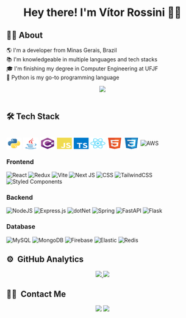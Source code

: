 <h1 align="center">
<b>Hey there! I'm Vítor Rossini 👋🏻</b>
</h1>

## <b>:man_technologist: About</b>

🌎 I'm a developer from Minas Gerais, Brazil  
📚 I'm knowledgeable in multiple languages and tech stacks  
🎓 I'm finishing my degree in Computer Engineering at UFJF  
🐍 Python is my go-to programming language


<div align="center">
<img src="https://media.giphy.com/media/v1.Y2lkPTc5MGI3NjExNmM1Y2JjN2YyNzY0MWMzYmM5ODdhODAyM2U1MGQ0MzhjNTczMWUwZiZjdD1z/Qo2dupDib32rkTY4hX/giphy.gif" width = 250px>
</div>

<br>

## <b> 🛠 Tech Stack</b>

<div>
<div style="display: inline_block"><br>
  <img align="center" alt="Python" height="30" width="40" src="https://raw.githubusercontent.com/devicons/devicon/master/icons/python/python-original.svg">
  <img align="center" alt="Csharp" height="30" width="40" src="https://raw.githubusercontent.com/devicons/devicon/master/icons/java/java-original.svg">
  <img align="center" alt="Csharp" height="30" width="40" src="https://raw.githubusercontent.com/devicons/devicon/master/icons/csharp/csharp-original.svg">
  <img align="center" alt="Js" height="30" width="40" src="https://raw.githubusercontent.com/devicons/devicon/master/icons/javascript/javascript-plain.svg">
  <img align="center" alt="Ts" height="30" width="40" src="https://raw.githubusercontent.com/devicons/devicon/master/icons/typescript/typescript-plain.svg">
  <img align="center" alt="React" height="30" width="40" src="https://raw.githubusercontent.com/devicons/devicon/master/icons/react/react-original.svg">
  <img align="center" alt="HTML" height="30" width="40" src="https://raw.githubusercontent.com/devicons/devicon/master/icons/html5/html5-original.svg">
  <img align="center" alt="CSS" height="30" width="40" src="https://raw.githubusercontent.com/devicons/devicon/master/icons/css3/css3-original.svg">
  <img align="center" alt="AWS" height="50" width="40" src="https://cdn.jsdelivr.net/gh/devicons/devicon@latest/icons/amazonwebservices/amazonwebservices-original-wordmark.svg">
</div>

### Frontend

![React](https://img.shields.io/badge/-React-05122A?style=for-the-badge&logo=react)
![Redux](https://img.shields.io/badge/-Redux-05122A?style=for-the-badge&logo=redux&logoColor=purple)
![Vite](https://img.shields.io/badge/vite-05122A.svg?style=for-the-badge&logo=vite&logoColor=yellow)
![Next JS](https://img.shields.io/badge/Next-05122A?style=for-the-badge&logo=next.js)
![CSS](https://img.shields.io/badge/-CSS-05122A?style=for-the-badge&logo=CSS3&logoColor=1572B6)
![TailwindCSS](https://img.shields.io/badge/-Tailwind%20CSS-05122A?style=for-the-badge&logo=tailwindcss&logoColor=1572B6)
![Styled Components](https://img.shields.io/badge/styled--components-05122A?style=for-the-badge&logo=styled-components)

### Backend

![NodeJS](https://img.shields.io/badge/node.js-05122A?style=for-the-badge&logo=node.js)
![Express.js](https://img.shields.io/badge/express.js-05122A.svg?style=for-the-badge&logo=express)
![dotNet](https://img.shields.io/badge/dotnet-05122A?style=for-the-badge&logo=dotnet&logoColor=512BD4)
![Spring](https://img.shields.io/badge/spring-05122A?style=for-the-badge&logo=spring&logoColor=6DB33F)
![FastAPI](https://img.shields.io/badge/fastapi-05122A?style=for-the-badge&logo=fastapi&logoColor=009688)
![Flask](https://img.shields.io/badge/flask-05122A?style=for-the-badge&logo=flask&logoColor=ffffff)

### Database
![MySQL](https://img.shields.io/badge/mysql-05122A.svg?style=for-the-badge&logo=mysql&logoColor=white)
![MongoDB](https://img.shields.io/badge/MongoDB-05122A.svg?style=for-the-badge&logo=mongodb&logoColor=green)
![Firebase](https://img.shields.io/badge/firebase-05122A.svg?style=for-the-badge&logo=firebase&logoColor=DD2C00)
![Elastic](https://img.shields.io/badge/elasticsearch-05122A.svg?style=for-the-badge&logo=elasticsearch&logoColor=005571)
![Redis](https://img.shields.io/badge/redis-05122A.svg?style=for-the-badge&logo=redis&logoColor=FF4438)


## <b>⚙️ &nbsp;GitHub Analytics</b>

<p align="center">
<a href="https://github.com/v-rossini">
  <img height="180em" src="https://github-readme-stats-eight-theta.vercel.app/api?username=v-rossini&show_icons=true&theme=tokyonight&include_all_commits=true&count_private=true&hide=prs"/>
  <img height="180em" src="https://github-readme-stats-eight-theta.vercel.app/api/top-langs/?username=v-rossini&layout=compact&langs_count=8&theme=tokyonight&include_all_commits=true&count_private=true"/>
</a>
</p>   
  
## 🤝🏻 &nbsp;Contact Me

<p align="center">
<a href="https://www.linkedin.com/in/vitor-rossini-gonzalez-260226201/"><img src="https://img.shields.io/badge/linkedin-%230077B5.svg?style=for-the-badge&logo=linkedin&logoColor=white"/></a>
<a href="mailto:rossinivitor@hotmail.com"><img src="https://img.shields.io/badge/Gmail-D14836?style=for-the-badge&logo=gmail&logoColor=white"/></a>
